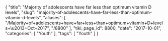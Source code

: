 {
    "title": "Majority of adolescents have far less than optimum vitamin D levels",
    "slug": "majority-of-adolescents-have-far-less-than-optimum-vitamin-d-levels",
    "aliases": [
        "/Majority+of+adolescents+have+far+less+than+optimum+vitamin+D+levels+\u2013+Oct+2017",
        "/8800"
    ],
    "tiki_page_id": 8800,
    "date": "2017-10-01",
    "categories": [
        "Youth"
    ],
    "tags": [
        "Youth"
    ]
}